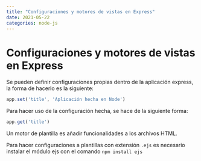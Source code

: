 ```yaml
---
title: "Configuraciones y motores de vistas en Express"
date: 2021-05-22
categories: node-js
---
```


# Configuraciones y motores de vistas en Express
Se pueden definir configuraciones propias dentro de la aplicación express, la forma de hacerlo es la siguiente:

````js
app.set('title', 'Aplicación hecha en Node')
````

Para hacer uso de la configuración hecha, se hace de la siguiente forma:

````js
app.get('title')
````

Un motor de plantilla es añadir funcionalidades a los archivos HTML.

Para hacer configuraciones a plantillas con extensión `.ejs` es necesario instalar el módulo ejs con el comando `npm install ejs`
